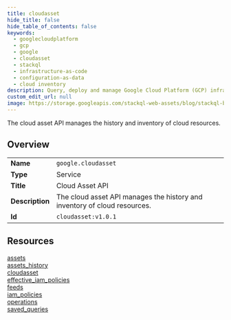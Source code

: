 ```yaml
---
title: cloudasset
hide_title: false
hide_table_of_contents: false
keywords:
  - googlecloudplatform
  - gcp
  - google
  - cloudasset
  - stackql
  - infrastructure-as-code
  - configuration-as-data
  - cloud inventory
description: Query, deploy and manage Google Cloud Platform (GCP) infrastructure and resources using SQL
custom_edit_url: null
image: https://storage.googleapis.com/stackql-web-assets/blog/stackql-blog-post-featured-image.png
---
```

The cloud asset API manages the history and inventory of cloud resources.  
    

## Overview
<table><tbody>
<tr><td><b>Name</b></td><td><code>google.cloudasset</code></td></tr>
<tr><td><b>Type</b></td><td>Service</td></tr>
<tr><td><b>Title</b></td><td>Cloud Asset API</td></tr>
<tr><td><b>Description</b></td><td>The cloud asset API manages the history and inventory of cloud resources.</td></tr>
<tr><td><b>Id</b></td><td><code>cloudasset:v1.0.1</code></td></tr>
</tbody></table>

## Resources
<div class="row">
<div class="providerDocColumn">
<a href="/providers/google/cloudasset/assets/">assets</a><br />
<a href="/providers/google/cloudasset/assets_history/">assets_history</a><br />
<a href="/providers/google/cloudasset/cloudasset/">cloudasset</a><br />
<a href="/providers/google/cloudasset/effective_iam_policies/">effective_iam_policies</a><br />
</div>
<div class="providerDocColumn">
<a href="/providers/google/cloudasset/feeds/">feeds</a><br />
<a href="/providers/google/cloudasset/iam_policies/">iam_policies</a><br />
<a href="/providers/google/cloudasset/operations/">operations</a><br />
<a href="/providers/google/cloudasset/saved_queries/">saved_queries</a><br />
</div>
</div>
